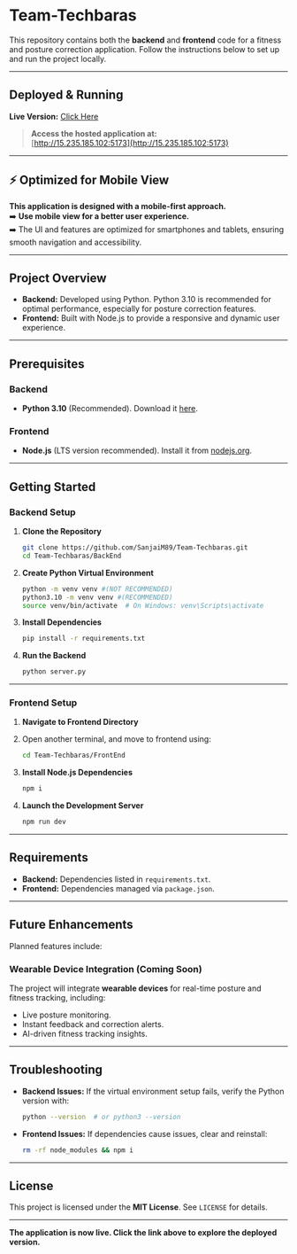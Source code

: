 
# **Team-Techbaras**  

This repository contains both the **backend** and **frontend** code for a fitness and posture correction application. Follow the instructions below to set up and run the project locally.  

---

## **Deployed & Running**  

**Live Version:** [Click Here](http://15.235.185.102:5173)  

> **Access the hosted application at:**  
> [http://15.235.185.102:5173](http://15.235.185.102:5173)  

---

## **⚡ Optimized for Mobile View**  

**This application is designed with a mobile-first approach.**  
➡️ **Use mobile view for a better user experience.**  
➡️ The UI and features are optimized for smartphones and tablets, ensuring smooth navigation and accessibility.  

---

## **Project Overview**  
- **Backend:** Developed using Python. Python 3.10 is recommended for optimal performance, especially for posture correction features.  
- **Frontend:** Built with Node.js to provide a responsive and dynamic user experience.  

---

## **Prerequisites**  

### **Backend**  
- **Python 3.10** (Recommended). Download it [here](https://www.python.org/downloads/).  

### **Frontend**  
- **Node.js** (LTS version recommended). Install it from [nodejs.org](https://nodejs.org/).  

---

## **Getting Started**  

### **Backend Setup**  

1. **Clone the Repository**  
   ```bash
   git clone https://github.com/SanjaiM89/Team-Techbaras.git
   cd Team-Techbaras/BackEnd
   ```

2. **Create Python Virtual Environment**  
   ```bash
   python -m venv venv #(NOT RECOMMENDED)
   python3.10 -m venv venv #(RECOMMENDED)
   source venv/bin/activate  # On Windows: venv\Scripts\activate
   ```

3. **Install Dependencies**  
   ```bash
   pip install -r requirements.txt
   ```

4. **Run the Backend**  
   ```bash
   python server.py
   ```

---

### **Frontend Setup**  

1. **Navigate to Frontend Directory**  
2. Open another terminal, and move to frontend using:  
   ```bash
   cd Team-Techbaras/FrontEnd
   ```

3. **Install Node.js Dependencies**  
   ```bash
   npm i
   ```

4. **Launch the Development Server**  
   ```bash
   npm run dev
   ```

---

## **Requirements**  
- **Backend:** Dependencies listed in `requirements.txt`.  
- **Frontend:** Dependencies managed via `package.json`.  

---

## **Future Enhancements**  
Planned features include:  

### **Wearable Device Integration (Coming Soon)**  
The project will integrate **wearable devices** for real-time posture and fitness tracking, including:  
- Live posture monitoring.  
- Instant feedback and correction alerts.  
- AI-driven fitness tracking insights.  

---

## **Troubleshooting**  
- **Backend Issues:** If the virtual environment setup fails, verify the Python version with:  
   ```bash
   python --version  # or python3 --version
   ```
- **Frontend Issues:** If dependencies cause issues, clear and reinstall:  
   ```bash
   rm -rf node_modules && npm i
   ```

---

## **License**  
This project is licensed under the **MIT License**. See `LICENSE` for details.  

---

**The application is now live. Click the link above to explore the deployed version.**  
